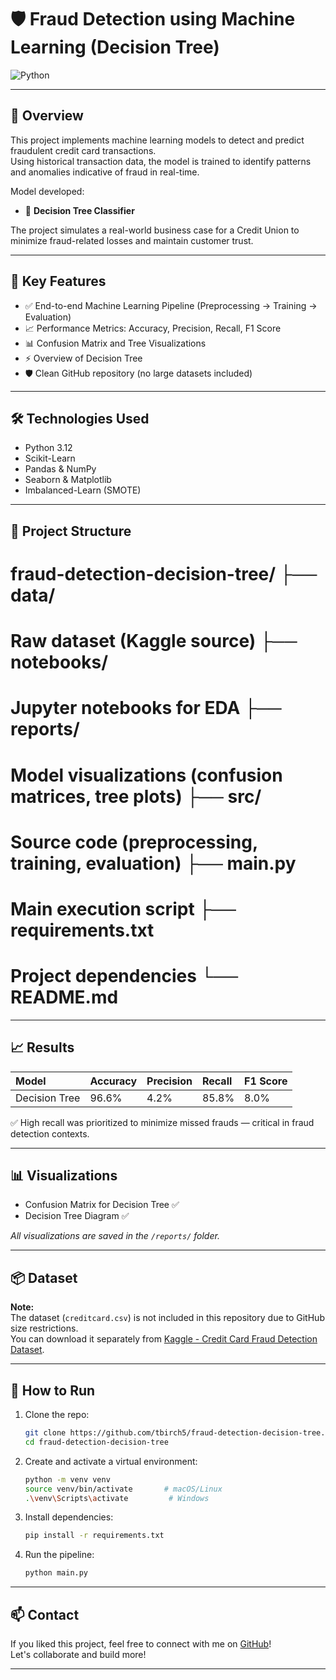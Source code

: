 # 🛡️ Fraud Detection using Machine Learning (Decision Tree)

![Python](https://img.shields.io/badge/Python-3.12-blue.svg)

---

## 📌 Overview

This project implements machine learning models to detect and predict fraudulent credit card transactions.  
Using historical transaction data, the model is trained to identify patterns and anomalies indicative of fraud in real-time.

Model developed:
- 🌲 **Decision Tree Classifier**

The project simulates a real-world business case for a Credit Union to minimize fraud-related losses and maintain customer trust.

---

## 🧠 Key Features

- ✅ End-to-end Machine Learning Pipeline (Preprocessing → Training → Evaluation)
- 📈 Performance Metrics: Accuracy, Precision, Recall, F1 Score
- 📊 Confusion Matrix and Tree Visualizations
- ⚡ Overview of Decision Tree
- 🛡️ Clean GitHub repository (no large datasets included)

---

## 🛠 Technologies Used

- Python 3.12
- Scikit-Learn
- Pandas & NumPy
- Seaborn & Matplotlib
- Imbalanced-Learn (SMOTE)

---

## 📂 Project Structure

# fraud-detection-decision-tree/ ├── data/ 
# Raw dataset (Kaggle source) ├── notebooks/ 
# Jupyter notebooks for EDA ├── reports/ 
# Model visualizations (confusion matrices, tree plots) ├── src/ 
# Source code (preprocessing, training, evaluation) ├── main.py 
# Main execution script ├── requirements.txt 
# Project dependencies └── README.md


---

## 📈 Results

| Model                  | Accuracy | Precision | Recall | F1 Score |
|:------------------------|:---------|:----------|:-------|:---------|
| Decision Tree           | 96.6%    | 4.2%      | 85.8%  | 8.0%     |

✅ High recall was prioritized to minimize missed frauds — critical in fraud detection contexts.

---

## 📊 Visualizations

- Confusion Matrix for Decision Tree ✅
- Decision Tree Diagram ✅

_All visualizations are saved in the `/reports/` folder._

---

## 📦 Dataset

**Note:**  
The dataset (`creditcard.csv`) is not included in this repository due to GitHub size restrictions.  
You can download it separately from [Kaggle - Credit Card Fraud Detection Dataset](https://www.kaggle.com/datasets/mlg-ulb/creditcardfraud).

---

## 🚀 How to Run

1. Clone the repo:
    ```bash
    git clone https://github.com/tbirch5/fraud-detection-decision-tree.git
    cd fraud-detection-decision-tree
    ```

2. Create and activate a virtual environment:
    ```bash
    python -m venv venv
    source venv/bin/activate       # macOS/Linux
    .\venv\Scripts\activate         # Windows
    ```

3. Install dependencies:
    ```bash
    pip install -r requirements.txt
    ```

4. Run the pipeline:
    ```bash
    python main.py
    ```

---

## 📫 Contact

If you liked this project, feel free to connect with me on [GitHub](https://github.com/tbirch5)!  
Let's collaborate and build more!

---

